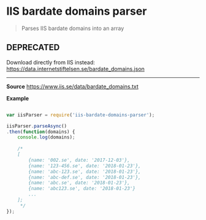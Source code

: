 # IIS bardate domains parser
> Parses IIS bardate domains into an array

## DEPRECATED
Download directly from IIS instead: https://data.internetstiftelsen.se/bardate_domains.json

---

**Source**
https://www.iis.se/data/bardate_domains.txt

**Example**

```javascript

var iisParser = require('iis-bardate-domains-parser');

iisParser.parseAsync()
.then(function(domains) {
    console.log(domains);
    
    /*
    [
        {name: '002.se', date: '2017-12-03'},
        {name: '123-456.se', date: '2018-01-23'},
        {name: 'abc-123.se', date: '2018-01-23'},
        {name: 'abc-def.se', date: '2018-01-23'},
        {name: 'abc.se', date: '2018-01-23'},
        {name: 'abc123.se', date: '2018-01-23'}
        ...
    ];
     */
});
```
